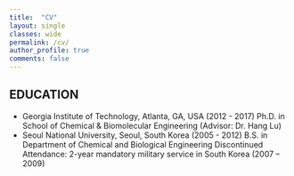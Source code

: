 ```yaml
---
title:  "CV"
layout: single
classes: wide
permalink: /cv/
author_profile: true
comments: false
---
```


## EDUCATION
- Georgia Institute of Technology, Atlanta, GA, USA (2012 - 2017)
Ph.D. in School of Chemical & Biomolecular Engineering (Advisor: Dr. Hang Lu)
- Seoul National University, Seoul, South Korea (2005 - 2012)
B.S. in Department of Chemical and Biological Engineering 
Discontinued Attendance: 2-year mandatory military service in South Korea (2007 – 2009) 
